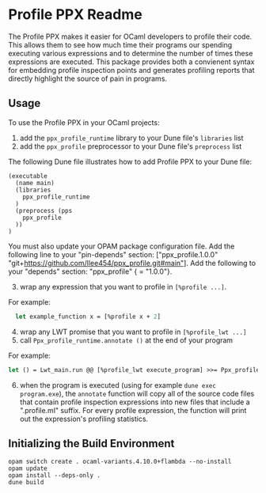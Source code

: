 Profile PPX Readme
==================

The Profile PPX makes it easier for OCaml developers to profile their code. This allows them to see how much time their programs our spending executing various expressions and to determine the number of times these expressions are executed. This package provides both a convienent syntax for embedding profile inspection points and generates profiling reports that directly highlight the source of pain in programs.

Usage
-----

To use the Profile PPX in your OCaml projects:

1. add the `ppx_profile_runtime` library to your Dune file's `libraries` list
2. add the `ppx_profile` preprocessor to your Dune file's `preprocess` list

The following Dune file illustrates how to add Profile PPX to your Dune file:

```
(executable
  (name main)
  (libraries
    ppx_profile_runtime
  )
  (preprocess (pps
    ppx_profile
  ))
)
```

You must also update your OPAM package configuration file. Add the following line to your "pin-depends" section: ["ppx_profile.1.0.0" "git+https://github.com/llee454/ppx_profile.git#main"]. Add the following to your "depends" section: "ppx_profile" { = "1.0.0"}.

3. wrap any expression that you want to profile in `[%profile ...]`.

For example:

``` ocaml
  let example_function x = [%profile x + 2]
```

4. wrap any LWT promise that you want to profile in `[%profile_lwt ...]`
5. call `Ppx_profile_runtime.annotate ()` at the end of your program

For example:

``` ocaml
let () = Lwt_main.run @@ [%profile_lwt execute_program] >>= Ppx_profile_runtime.annotate
```

6. when the program is executed (using for example `dune exec program.exe`), the `annotate` function will copy all of the source code files that contain profile inspection expressions into new files that include a ".profile.ml" suffix. For every profile expression, the function will print out the expression's profiling statistics.

Initializing the Build Environment
----------------------------------

```
opam switch create . ocaml-variants.4.10.0+flambda --no-install
opam update
opam install --deps-only .
dune build
```
